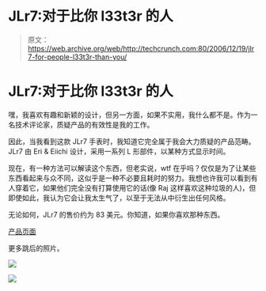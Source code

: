 # JLr7:对于比你 l33t3r 的人

> 原文：<https://web.archive.org/web/http://techcrunch.com:80/2006/12/19/jlr7-for-people-l33t3r-than-you/>

# JLr7:对于比你 l33t3r 的人

嘿，我喜欢有趣和新颖的设计，但另一方面，如果不实用，我什么都不是。作为一名技术评论家，质疑产品的有效性是我的工作。

因此，当我看到这款 JLr7 手表时，我知道它完全属于我会大力质疑的产品范畴。JLr7 由 Eri & Eiichi 设计，采用一系列 L 形部件，以某种方式显示时间。

现在，有一种方法可以解读这个东西，但老实说，wtf 在乎吗？仅仅是为了让某些东西看起来与众不同，这似乎是一种不必要且耗时的努力。我想也许我可以看到有人穿着它，如果他们完全没有打算使用它的话(像 Raj 这样喜欢这种垃圾的人)，但即使如此，我认为它会让我太生气了，以至于无法从中衍生出任何风格。

无论如何，JLr7 的售价约为 83 美元。你知道，如果你喜欢那种东西。

[产品页面](https://web.archive.org/web/20130819053918/http://tokyoflash.com/viewwatch152W1Abstract-LED.html)

更多跳后的照片。

![](img/248fb4d23675f09543dbb18d8f3f1364.png)

![](img/21575b85be81c9241822593dba30c9af.png)